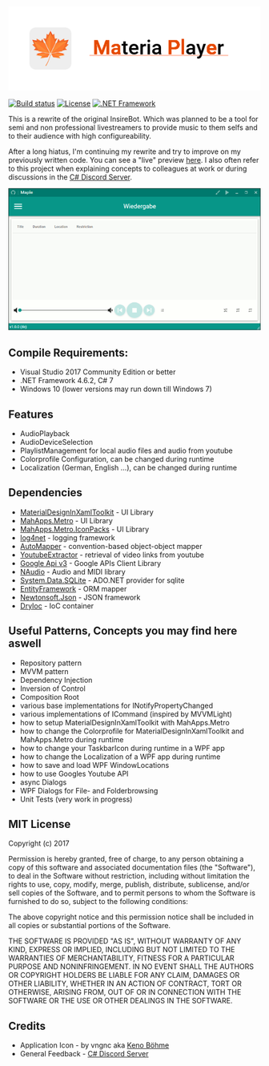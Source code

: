 ![logo](header.png)

[![Build status](https://ci.appveyor.com/api/projects/status/mil447tc6xjo163u?svg=true)](https://ci.appveyor.com/project/Insire/maple)
[![License](https://img.shields.io/github/license/mashape/apistatus.svg)](https://github.com/Insire/Maple/blob/master/license.md)
[![.NET Framework](https://img.shields.io/badge/.NET%20Framework-4.6.2-orange.svg)](https://www.microsoft.com/net)


This is a rewrite of the original InsireBot. Which was planned to be a tool for semi and non professional livestreamers to provide music to them selfs and to their audience with high configureability.

After a long hiatus, I'm continuing my rewrite and try to improve on my previously written code. You can see a "live" preview [here](https://github.com/Insire/Maple/blob/master/InsireBot/Resources/Images/2017-04-22-23-26-20.gif). I also often refer to this project when explaining concepts to colleagues at work or during discussions in the [C# Discord Server](https://discord.gg/VCFhEDy).

![Mainwindow](MainWindow.gif)

## Compile Requirements:
 - Visual Studio 2017 Community Edition or better
 - .NET Framework 4.6.2, C# 7
 - Windows 10 (lower versions may run down till Windows 7)

## Features
- AudioPlayback
- AudioDeviceSelection
- PlaylistManagement for local audio files and audio from youtube
- Colorprofile Configuration, can be changed during runtime
- Localization (German, English ...), can be changed during runtime

## Dependencies
- [MaterialDesignInXamlToolkit](https://github.com/ButchersBoy/MaterialDesignInXamlToolkit) - UI Library
- [MahApps.Metro](https://github.com/MahApps/MahApps.Metro) - UI Library
- [MahApps.Metro.IconPacks](https://github.com/MahApps/MahApps.Metro.IconPacks) - UI Library
- [log4net](https://github.com/apache/log4net) - logging framework
- [AutoMapper](https://github.com/AutoMapper/AutoMapper) - convention-based object-object mapper
- [YoutubeExtractor](https://github.com/flagbug/YoutubeExtractor) - retrieval of video links from youtube
- [Google Api v3](https://github.com/google/google-api-dotnet-client) - Google APIs Client Library
- [NAudio](https://github.com/naudio/NAudio) - Audio and MIDI library
- [System.Data.SQLite](https://system.data.sqlite.org/index.html/doc/trunk/www/index.wiki) - ADO.NET provider for sqlite
- [EntityFramework](https://github.com/aspnet/EntityFramework6) - ORM mapper
- [Newtonsoft.Json](https://github.com/JamesNK/Newtonsoft.Json) - JSON framework 
- [DryIoc](https://bitbucket.org/dadhi/dryioc) - IoC container

## Useful Patterns, Concepts you may find here aswell
- Repository pattern
- MVVM pattern
- Dependency Injection
- Inversion of Control
- Composition Root
- various base implementations for INotifyPropertyChanged
- various implementations of ICommand (inspired by MVVMLight)
- how to setup MaterialDesignInXamlToolkit with MahApps.Metro
- how to change the Colorprofile for MaterialDesignInXamlToolkit and MahApps.Metro during runtime
- how to change your TaskbarIcon during runtime in a WPF app
- how to change the Localization of a WPF app during runtime
- how to save and load WPF WindowLocations
- how to use Googles Youtube API
- async Dialogs
- WPF Dialogs for File- and Folderbrowsing
- Unit Tests (very work in progress)


## MIT License
Copyright (c) 2017 

Permission is hereby granted, free of charge, to any person obtaining a copy
of this software and associated documentation files (the "Software"), to deal
in the Software without restriction, including without limitation the rights
to use, copy, modify, merge, publish, distribute, sublicense, and/or sell
copies of the Software, and to permit persons to whom the Software is
furnished to do so, subject to the following conditions:

The above copyright notice and this permission notice shall be included in all
copies or substantial portions of the Software.

THE SOFTWARE IS PROVIDED "AS IS", WITHOUT WARRANTY OF ANY KIND, EXPRESS OR
IMPLIED, INCLUDING BUT NOT LIMITED TO THE WARRANTIES OF MERCHANTABILITY,
FITNESS FOR A PARTICULAR PURPOSE AND NONINFRINGEMENT. IN NO EVENT SHALL THE
AUTHORS OR COPYRIGHT HOLDERS BE LIABLE FOR ANY CLAIM, DAMAGES OR OTHER
LIABILITY, WHETHER IN AN ACTION OF CONTRACT, TORT OR OTHERWISE, ARISING FROM,
OUT OF OR IN CONNECTION WITH THE SOFTWARE OR THE USE OR OTHER DEALINGS IN THE
SOFTWARE.

## Credits
- Application Icon - by vngnc aka [Keno Böhme](http://www.kenoboeh.me/)
- General Feedback - [C# Discord Server](https://discord.gg/VCFhEDy)
